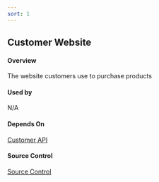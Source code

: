 ```yaml
---
sort: 1
---
```


## Customer Website

#### Overview 
The website customers use to purchase products

#### Used by
N/A

#### Depends On
[Customer API](https://sample.livingdoco.com/customersapi)

#### Source Control
[Source Control](https://github.com/solcada/livingdocosample)